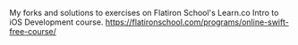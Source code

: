 My forks and solutions to exercises on Flatiron School's Learn.co Intro to iOS Development course. https://flatironschool.com/programs/online-swift-free-course/
